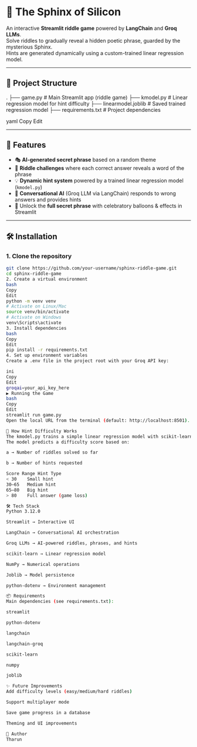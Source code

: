 # 🔮 The Sphinx of Silicon

An interactive **Streamlit riddle game** powered by **LangChain** and **Groq LLMs**.  
Solve riddles to gradually reveal a hidden poetic phrase, guarded by the mysterious Sphinx.  
Hints are generated dynamically using a custom-trained linear regression model.

---

## 📂 Project Structure
.
├── game.py # Main Streamlit app (riddle game)
├── kmodel.py # Linear regression model for hint difficulty
├── linearmodel.joblib # Saved trained regression model
├── requirements.txt # Project dependencies

yaml
Copy
Edit

---

## 🚀 Features
- 🎭 **AI-generated secret phrase** based on a random theme  
- 🧩 **Riddle challenges** where each correct answer reveals a word of the phrase  
- 💡 **Dynamic hint system** powered by a trained linear regression model (`kmodel.py`)  
- 🧠 **Conversational AI** (Groq LLM via LangChain) responds to wrong answers and provides hints  
- 🎉 Unlock the **full secret phrase** with celebratory balloons & effects in Streamlit  

---

## 🛠 Installation

### 1. Clone the repository
```bash
git clone https://github.com/your-username/sphinx-riddle-game.git
cd sphinx-riddle-game
2. Create a virtual environment
bash
Copy
Edit
python -m venv venv
# Activate on Linux/Mac
source venv/bin/activate
# Activate on Windows
venv\Scripts\activate
3. Install dependencies
bash
Copy
Edit
pip install -r requirements.txt
4. Set up environment variables
Create a .env file in the project root with your Groq API key:

ini
Copy
Edit
groqai=your_api_key_here
▶️ Running the Game
bash
Copy
Edit
streamlit run game.py
Open the local URL from the terminal (default: http://localhost:8501).

🧮 How Hint Difficulty Works
The kmodel.py trains a simple linear regression model with scikit-learn.
The model predicts a difficulty score based on:

a → Number of riddles solved so far

b → Number of hints requested

Score Range	Hint Type
< 30	Small hint
30–65	Medium hint
65–80	Big hint
> 80	Full answer (game loss)

🛠 Tech Stack
Python 3.12.0

Streamlit → Interactive UI

LangChain → Conversational AI orchestration

Groq LLMs → AI-powered riddles, phrases, and hints

scikit-learn → Linear regression model

NumPy → Numerical operations

Joblib → Model persistence

python-dotenv → Environment management

📦 Requirements
Main dependencies (see requirements.txt):

streamlit

python-dotenv

langchain

langchain-groq

scikit-learn

numpy

joblib

✨ Future Improvements
Add difficulty levels (easy/medium/hard riddles)

Support multiplayer mode

Save game progress in a database

Theming and UI improvements

👤 Author
Tharun